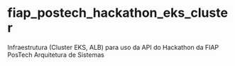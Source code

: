 # fiap_postech_hackathon_eks_cluster
Infraestrutura (Cluster EKS, ALB) para uso da API do Hackathon da FIAP PosTech Arquitetura de Sistemas
